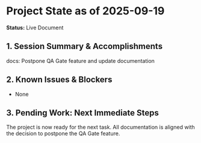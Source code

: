 # Project State as of 2025-09-19

**Status:** Live Document

## 1. Session Summary & Accomplishments
docs: Postpone QA Gate feature and update documentation

## 2. Known Issues & Blockers
- None

## 3. Pending Work: Next Immediate Steps
The project is now ready for the next task. All documentation is aligned with the decision to postpone the QA Gate feature.
